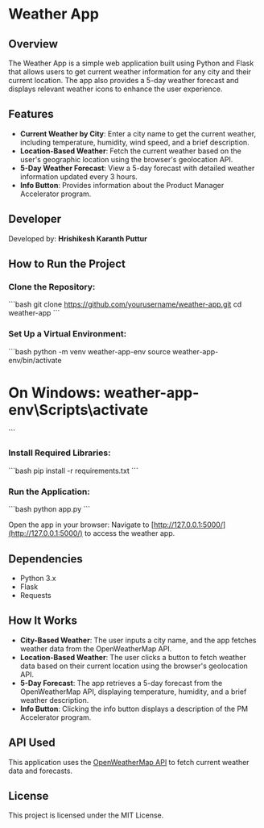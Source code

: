 # Weather App

## Overview
The Weather App is a simple web application built using Python and Flask that allows users to get current weather information for any city and their current location. The app also provides a 5-day weather forecast and displays relevant weather icons to enhance the user experience.

## Features
- **Current Weather by City**: Enter a city name to get the current weather, including temperature, humidity, wind speed, and a brief description.
- **Location-Based Weather**: Fetch the current weather based on the user's geographic location using the browser's geolocation API.
- **5-Day Weather Forecast**: View a 5-day forecast with detailed weather information updated every 3 hours.
- **Info Button**: Provides information about the Product Manager Accelerator program.

## Developer
Developed by: **Hrishikesh Karanth Puttur**

## How to Run the Project

### Clone the Repository:
\```bash
git clone https://github.com/yourusername/weather-app.git
cd weather-app
\```

### Set Up a Virtual Environment:
\```bash
python -m venv weather-app-env
source weather-app-env/bin/activate
# On Windows: weather-app-env\Scripts\activate
\```

### Install Required Libraries:
\```bash
pip install -r requirements.txt
\```

### Run the Application:
\```bash
python app.py
\```

Open the app in your browser: Navigate to [http://127.0.0.1:5000/](http://127.0.0.1:5000/) to access the weather app.

## Dependencies
- Python 3.x
- Flask
- Requests

## How It Works
- **City-Based Weather**: The user inputs a city name, and the app fetches weather data from the OpenWeatherMap API.
- **Location-Based Weather**: The user clicks a button to fetch weather data based on their current location using the browser's geolocation API.
- **5-Day Forecast**: The app retrieves a 5-day forecast from the OpenWeatherMap API, displaying temperature, humidity, and a brief weather description.
- **Info Button**: Clicking the info button displays a description of the PM Accelerator program.

## API Used
This application uses the [OpenWeatherMap API](https://openweathermap.org/api) to fetch current weather data and forecasts.

## License
This project is licensed under the MIT License.
